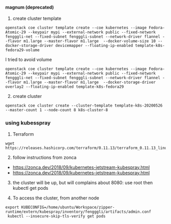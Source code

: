 #### magnum (deprecated)
1. create cluster template
```
openstack coe cluster template create --coe kubernetes --image Fedora-Atomic-29 --keypair mypi --external-network public --fixed-network fengggli-net --fixed-subnet fengggli-subnet --network-driver flannel --flavor m1.large --master-flavor m1.large  --docker-volume-size 10 --docker-storage-driver devicemapper --floating-ip-enabled template-k8s-fedora29-volume
```
I tried to avoid volume
```
openstack coe cluster template create --coe kubernetes --image Fedora-Atomic-29 --keypair mypi --external-network public --fixed-network fengggli-net --fixed-subnet fengggli-subnet --network-driver flannel --flavor m1.large --master-flavor m1.large  --docker-storage-driver overlay2 --floating-ip-enabled template-k8s-fedora29
```

2. create cluster
```
openstack coe cluster create --cluster-template template-k8s-20200526 --master-count 1 --node-count 8 k8s-cluster-8
```

### using kubesspray
1. Terraform
```
wget https://releases.hashicorp.com/terraform/0.11.13/terraform_0.11.13_linux_amd64.zip
```

2. follow instructions from zonca
- https://zonca.dev/2018/09/kubernetes-jetstream-kubespray.html
- https://zonca.dev/2018/09/kubernetes-jetstream-kubespray.html

3. the cluster will be up, but will complains about 8080: use root then kubectl get pods

4. To access the cluster, from another node
```
export KUBECONFIG=/home/ubuntu/Workspace/zipper-runtime/extern/kubespray/inventory/fengggli/artifacts/admin.conf
 kubectl --insecure-skip-tls-verify get pods

```
